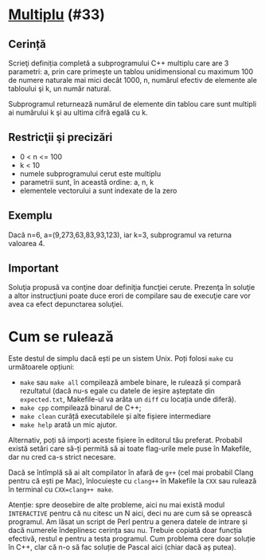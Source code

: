 # [Multiplu](https://www.pbinfo.ro/probleme/33) (#33)
## Cerință
Scrieţi definiția completă a subprogramului C++ multiplu care are 3 parametri: a, prin care primeşte un tablou unidimensional cu maximum 100 de numere naturale mai mici decât 1000, n, numărul efectiv de elemente ale tabloului şi k, un număr natural.

Subprogramul returnează numărul de elemente din tablou care sunt multipli ai numărului k şi au ultima cifră egală cu k.

## Restricţii şi precizări
- 0 < n <= 100
- k < 10
- numele subprogramului cerut este multiplu
- parametrii sunt, în această ordine: a, n, k
- elementele vectorului a sunt indexate de la zero

## Exemplu
Dacă n=6, a=(9,273,63,83,93,123), iar k=3, subprogramul va returna valoarea 4.

## Important

Soluţia propusă va conţine doar definiţia funcţiei cerute. Prezenţa în soluţie a
altor instrucţiuni poate duce erori de compilare sau de execuţie care vor avea
ca efect depunctarea soluţiei.

# Cum se rulează
Este destul de simplu dacă ești pe un sistem Unix. Poți folosi `make` cu
următoarele opțiuni:
- `make` sau `make all` compilează ambele binare, le rulează și compară
  rezultatul (dacă nu-s egale cu datele de ieșire așteptate din `expected.txt`,
  Makefile-ul va arăta un `diff` cu locația unde diferă).
- `make cpp` compilează binarul de C++;
- `make clean` curăță executabilele și alte fișiere intermediare
- `make help` arată un mic ajutor.

Alternativ, poți să imporți aceste fișiere în editorul tău preferat. Probabil
există setări care să-ți permită să ai toate flag-urile mele puse în Makefile,
dar nu cred ca-s strict necesare.

Dacă se întîmplă să ai alt compilator în afară de `g++` (cel mai probabil Clang
pentru că ești pe Mac), înlocuiește cu `clang++` în Makefile la `CXX` sau
rulează în terminal cu `CXX=clang++ make`.

Atenție: spre deosebire de alte probleme, aici nu mai există modul `INTERACTIVE`
pentru că nu citesc un N aici, deci nu are cum să se oprească programul. Am
lăsat un script de Perl  pentru a genera datele de intrare și dacă numerele
îndeplinesc cerința sau nu. Trebuie copiată doar funcția efectivă, restul e
pentru a testa programul. Cum problema cere doar soluție în C++, clar că n-o să
fac soluție de Pascal aici (chiar dacă aș putea).